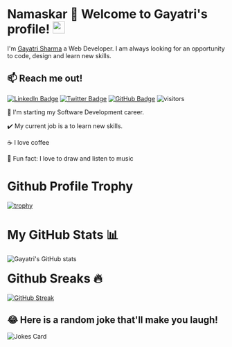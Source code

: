# Namaskar 🙏 Welcome to Gayatri's profile! <img src="https://media.giphy.com/media/hvRJCLFzcasrR4ia7z/giphy.gif" width="28">


I'm [Gayatri Sharma](https://sharmagayatri.me/) a Web Developer. I am always looking for an opportunity to code, design and learn new skills.

## 📫 Reach me out!

 [![LinkedIn Badge](https://img.shields.io/badge/LinkedIn-0077B5?style=plastic&logo=linkedin&logoColor=white&link=https://www.linkedin.com/in/ftrasvent)](https://www.linkedin.com/in/gayatri-sharma-790396157/)
[![Twitter Badge](https://img.shields.io/badge/Twitter-1DA1F2?style=plastic&logo=twitter&logoColor=white&link=https://twitter.com/ftrasvent)](https://twitter.com/Gayatri76396469)
[![GitHub Badge](https://img.shields.io/badge/GitHub-100000?style=plastic&logo=github&logoColor=white&link=https://github.com/ftrasvent)](https://github.com/SharmaGayatri)
![visitors](https://visitor-badge.glitch.me/badge?page_id=SharmaGayatri.visitor-badge)

🚀 I'm starting my Software Development career.

✔️ My current job is a to learn new skills.

☕ I love coffee

🎉 Fun fact: I love to draw and listen to music


# Github Profile Trophy

[![trophy](https://github-profile-trophy.vercel.app/?username=SharmaGayatri&theme=monokai)](https://github.com/SharmaGayatri/github-profile-trophy)

# My GitHub Stats 📊
![Gayatri's GitHub stats](https://github-readme-stats.vercel.app/api?username=SharmaGayatri&show_icons=true&theme=tokyonight)

<h1 style="margin-top:20px;">Github Sreaks 🔥</h1>

[![GitHub Streak](https://github-readme-streak-stats.herokuapp.com/?user=SharmaGayatri&theme=dracula&hide_border=true)](https://git.io/streak-stats)

## 😂 Here is a random joke that'll make you laugh!

![Jokes Card](https://readme-jokes.vercel.app/api)

